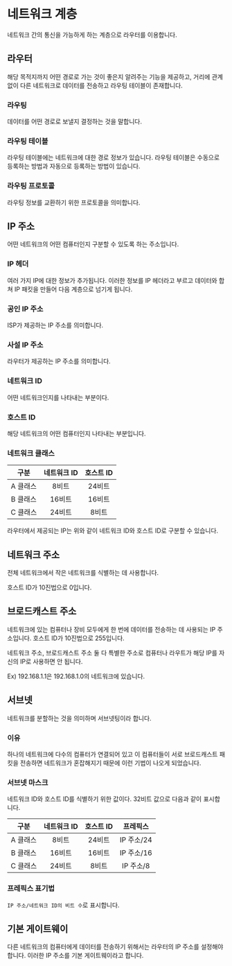# 네트워크 계층

네트워크 간의 통신을 가능하게 하는 계층으로 라우터를 이용합니다.

## 라우터

해당 목적지까지 어떤 경로로 가는 것이 좋은지 알려주는 기능을 제공하고, 거리에 관계없이 다른 네트워크로 데이터를 전송하고 라우팅 테이블이 존재합니다.

### 라우팅

데이터를 어떤 경로로 보낼지 결정하는 것을 말합니다.

### 라우팅 테이블

라우팅 테이블에는 네트워크에 대한 경로 정보가 있습니다. 라우팅 테이블은 수동으로 등록하는 방법과 자동으로 등록하는 방법이 있습니다.

### 라우팅 프로토콜

라우팅 정보를 교환하기 위한 프로토콜을 의미합니다.

## IP 주소

어떤 네트워크의 어떤 컴퓨터인지 구분할 수 있도록 하는 주소입니다.

### IP 헤더

여러 가지 IP에 대한 정보가 추가됩니다. 이러한 정보를 IP 헤더라고 부르고 데이터와 합쳐 IP 패킷을 만들어 다음 계층으로 넘기게 됩니다.

### 공인 IP 주소

ISP가 제공하는 IP 주소를 의미합니다.

### 사설 IP 주소

라우터가 제공하는 IP 주소를 의미합니다.

### 네트워크 ID 

어떤 네트워크인지를 나타내는 부분이다.

### 호스트 ID

해당 네트워크의 어떤 컴퓨터인지 나타내는 부분입니다.

### 네트워크 클래스

|  구분   | 네트워크 ID | 호스트 ID |
| :-----: | :--------: | :------: |
| A 클래스 |   8비트    |  24비트  |
| B 클래스 |   16비트   |  16비트  |
| C 클래스 |   24비트   |  8비트   |

라우터에서 제공되는 IP는 위와 같이 네트워크 ID와 호스트 ID로 구분할 수 있습니다.

## 네트워크 주소

전체 네트워크에서 작은 네트워크를 식별하는 데 사용합니다.

호스트 ID가 10진법으로 0입니다.

## 브로드캐스트 주소

네트워크에 있는 컴퓨터나 장비 모두에게 한 번에 데이터를 전송하는 데 사용되는 IP 주소입니다. 호스트 ID가 10진법으로 255입니다.

네트워크 주소, 브로드캐스트 주소 둘 다 특별한 주소로 컴퓨터나 라우트가 해당 IP를 자신의 IP로 사용하면 안 됩니다.

Ex) 192.168.1.1은 192.168.1.0의 네트워크에 있습니다.

## 서브넷

네트워크를 분할하는 것을 의미하며 서브넷팅이라 합니다. 

### 이유

하나의 네트워크에 다수의 컴퓨터가 연결되어 있고 이 컴퓨터들이 서로 브로드캐스트 패킷을 전송하면 네트워크가 혼잡해지기 때문에 이런 기법이 나오게 되었습니다.

### 서브넷 마스크

네트워크 ID와 호스트 ID를 식별하기 위한 값이다. 32비트 값으로 다음과 같이 표시합니다.

|  구분   | 네트워크 ID | 호스트 ID | 프레픽스 |
| :-----: | :--------: | :------: | :-----------: |
| A 클래스 |   8비트    |  24비트  |      IP 주소/24      |
| B 클래스 |   16비트   |  16비트  |      IP 주소/16      |
| C 클래스 |   24비트   |  8비트   |      IP 주소/8       |

### 프레픽스 표기법

`IP 주소/네트워크 ID의 비트 수`로 표시합니다.

## 기본 게이트웨이

다른 네트워크의 컴퓨터에게 데이터를 전송하기 위해서는 라우터의 IP 주소를 설정해야 합니다. 이러한 IP 주소를 기본 게이트웨이라고 합니다.